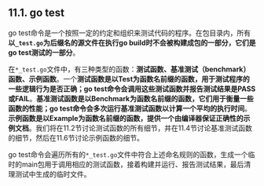 ## 11.1. go test

go test命令是一个按照一定的约定和组织来测试代码的程序。在包目录内，所有**以`_test.go`为后缀名的源文件在执行go build时不会被构建成包的一部分，它们是go test测试的一部分**。

在`*_test.go`文件中，有三种类型的函数：**测试函数、基准测试（benchmark）函数、示例函数**。一个**测试函数是以Test为函数名前缀的函数，用于测试程序的一些逻辑行为是否正确；go test命令会调用这些测试函数并报告测试结果是PASS或FAIL**。**基准测试函数是以Benchmark为函数名前缀的函数，它们用于衡量一些函数的性能；go test命令会多次运行基准测试函数以计算一个平均的执行时间**。**示例函数是以Example为函数名前缀的函数，提供一个由编译器保证正确性的示例文档**。我们将在11.2节讨论测试函数的所有细节，并在11.4节讨论基准测试函数的细节，然后在11.6节讨论示例函数的细节。

go test命令会遍历所有的`*_test.go`文件中符合上述命名规则的函数，生成一个临时的main包用于调用相应的测试函数，接着构建并运行、报告测试结果，最后清理测试中生成的临时文件。
<!--stackedit_data:
eyJoaXN0b3J5IjpbLTEzMDA2ODQ1OTYsLTE1MDkzODc2XX0=
-->